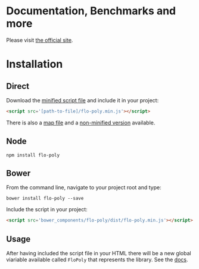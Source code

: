 # Documentation, Benchmarks and more
Please visit [the official site](http://mat-demo.appspot.com/#!/test-polynomials).
# Installation
## Direct
Download the [minified script file](https://github.com/FlorisSteenkamp/FloPoly/blob/master/dist/flo-poly.min.js) and include it in your project:
```html
<script src='[path-to-file]/flo-poly.min.js'></script>
```
There is also a [map file](https://github.com/FlorisSteenkamp/FloPoly/blob/master/dist/flo-poly.min.js.map) and a [non-minified version](https://github.com/FlorisSteenkamp/FloPoly/blob/master/dist/flo-poly.js) available.

## Node

```cli
npm install flo-poly
```

## Bower

From the command line, navigate to your project root and type:
```cli
bower install flo-poly --save
```
Include the script in your project:
```html
<script src='bower_components/flo-poly/dist/flo-poly.min.js'></script>
```
## Usage
After having included the script file in your HTML there will be a new global viariable available called `FloPoly` that represents the library. See the [docs](http://mat-demo.appspot.com/#!/test-polynomials#docs).
